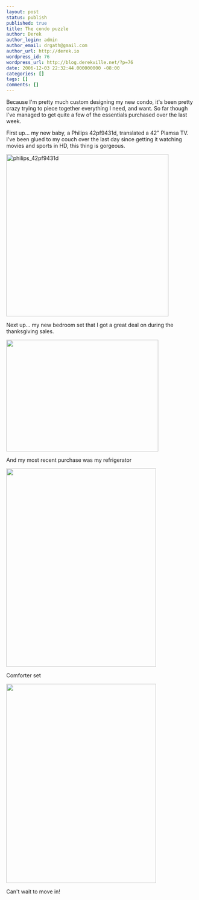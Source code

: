 ```yaml
---
layout: post
status: publish
published: true
title: The condo puzzle
author: Derek
author_login: admin
author_email: drgath@gmail.com
author_url: http://derek.io
wordpress_id: 76
wordpress_url: http://blog.derekville.net/?p=76
date: 2006-12-03 22:32:44.000000000 -08:00
categories: []
tags: []
comments: []
---
```

Because I'm pretty much custom designing my new condo, it's been pretty crazy trying to piece together everything I need, and want.  So far though I've managed to get quite a few of the essentials purchased over the last week.

First up... my new baby, a Philips 42pf9431d, translated a 42" Plamsa TV.  I've been glued to my couch over the last day since getting it watching movies and sports in HD, this thing is gorgeous.

<img width="430" height="430" alt="philips_42pf9431d" title="philips_42pf9431d" src="http://www.derekgathright.com/condo/philips_42pf9431d.jpg" />

Next up... my new bedroom set that I got a great deal on during the thanksgiving sales.

<img width="403" height="296" src="http://www.derekgathright.com/condo/bed.jpg" />

And my most recent purchase was my refrigerator

<img width="397" height="526" src="http://www.derekgathright.com/condo/fridge.jpg" />

Comforter set

<img width="397" height="528" src="http://www.derekgathright.com/condo/comforter_set.JPG" />

Can't wait to move in!
